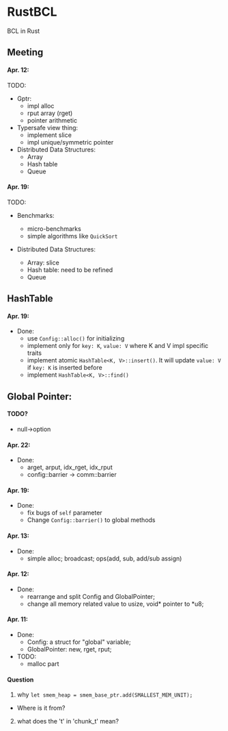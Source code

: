 # RustBCL
BCL in Rust

## Meeting
#### Apr. 12:
TODO:
- Gptr:
  - impl alloc
  - rput array (rget)
  - pointer arithmetic
- Typersafe view thing:
  - implement slice
  - impl unique/symmetric pointer
- Distributed Data Structures:
  - Array
  - Hash table
  - Queue

#### Apr. 19:
TODO:
- Benchmarks:
  - micro-benchmarks
  - simple algorithms like `QuickSort`
  
- Distributed Data Structures:
  - Array: slice
  - Hash table: need to be refined
  - Queue
  
## HashTable
#### Apr. 19:
- Done:
  - use `Config::alloc()` for initializing
  - implement only for `key: K`, `value: V` where K and V impl specific traits 
  - implement atomic `HashTable<K, V>::insert()`. It will update `value: V` if `key: K` is inserted before
  - implement `HashTable<K, V>::find()`

## Global Pointer:
#### TODO?
- null->option

#### Apr. 22:
- Done:
  - arget, arput, idx_rget, idx_rput
  - config::barrier -> comm::barrier

#### Apr. 19:
- Done:
  - fix bugs of `self` parameter
  - Change `Config::barrier()` to global methods
  
#### Apr. 13:
- Done:
  - simple alloc; broadcast; ops(add, sub, add/sub assign)
#### Apr. 12:
- Done:
  - rearrange and split Config and GlobalPointer;
  - change all memory related value to usize, void\* pointer to \*u8;

#### Apr. 11:
- Done:
  - Config: a struct for "global" variable;
  - GlobalPointer: new, rget, rput;
- TODO:
  - malloc part
  
#### Question
1. why `let smem_heap = smem_base_ptr.add(SMALLEST_MEM_UNIT);`
- Where is it from? 
2. what does the 't' in 'chunk_t' mean?

